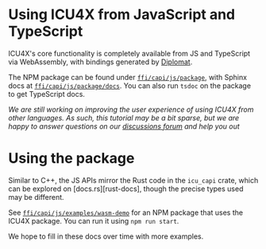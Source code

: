 # Using ICU4X from JavaScript and TypeScript

ICU4X's core functionality is completely available from JS and TypeScript via WebAssembly, with bindings generated by [Diplomat].

The NPM package can be found under [`ffi/capi/js/package`], with Sphinx docs at [`ffi/capi/js/package/docs`]. You can also run `tsdoc` on the package to get TypeScript docs.

_We are still working on improving the user experience of using ICU4X from other languages. As such, this tutorial may be a bit sparse, but we are happy to answer questions on our [discussions forum] and help you out_

# Using the package

Similar to C++, the JS APIs mirror the Rust code in the `icu_capi` crate, which can be explored on [docs.rs][rust-docs], though the precise types used may be different.

See [`ffi/capi/js/examples/wasm-demo`] for an NPM package that uses the ICU4X package. You can run it using `npm run start`.

We hope to fill in these docs over time with more examples.

 [discussions forum]: https://github.com/unicode-org/icu4x/discussions
 [Diplomat]: https://github.com/rust-diplomat/diplomat
 [`ffi/capi/js/package`]: https://github.com/unicode-org/icu4x/tree/main/ffi/capi/js/package
 [`ffi/capi/js/package/docs`]: https://github.com/unicode-org/icu4x/tree/main/ffi/capi/js/package/docs
 [`ffi/capi/js/examples/wasm-demo`]: https://github.com/unicode-org/icu4x/tree/main/ffi/capi/js/examples/wasm-demo
